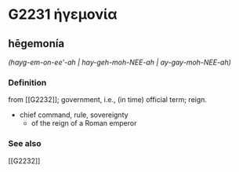 # G2231 ἡγεμονία

## hēgemonía

_(hayg-em-on-ee'-ah | hay-geh-moh-NEE-ah | ay-gay-moh-NEE-ah)_

### Definition

from [[G2232]]; government, i.e., (in time) official term; reign.

- chief command, rule, sovereignty
  - of the reign of a Roman emperor

### See also

[[G2232]]

